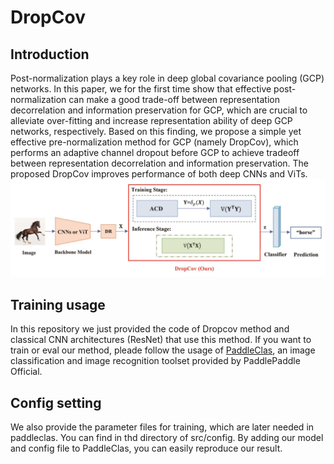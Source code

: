# DropCov

## Introduction
Post-normalization plays a key role in deep global covariance pooling (GCP) networks. In this paper, we for the first time show that effective post-normalization can make a good trade-off between representation decorrelation and information preservation for GCP, which are crucial to alleviate over-fitting and increase representation ability of deep GCP networks, respectively. Based on this finding, we propose a simple yet effective pre-normalization method for GCP (namely DropCov), which performs an adaptive channel dropout before GCP to achieve tradeoff between representation decorrelation and information preservation. The proposed DropCov improves performance of both deep CNNs and ViTs.
![Poster](figures/overview.jpg)


## Training usage
In this repository we just provided the code of Dropcov method and classical CNN architectures (ResNet) that use this method. If you want to train or eval our method, pleade follow the usage of  [PaddleClas](https://github.com/PaddlePaddle/PaddleClas), an image classification and image recognition toolset provided by PaddlePaddle Official.

## Config setting
We also provide the parameter files for training, which are later needed in paddleclas. You can find in thd directory of src/config. By adding our model and config file to PaddleClas, you can easily reproduce our result.
